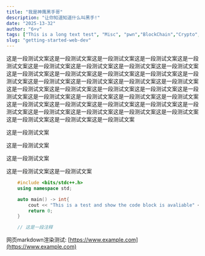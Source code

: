 ```yaml
---
title: "我是神鹰黑手哥"
description: "让你知道知道什么叫黑手!"
date: "2025-13-32"
author: "6+v"
tags: ["This is a long text test", "Misc", "pwn","BlockChain","Crypto","嗯，这是中文测试"]
slug: "getting-started-web-dev"
---
```


这是一段测试文案这是一段测试文案这是一段测试文案这是一段测试文案这是一段测试文案这是一段测试文案这是一段测试文案这是一段测试文案这是一段测试文案这是一段测试文案这是一段测试文案这是一段测试文案这是一段测试文案这是一段测试文案这是一段测试文案这是一段测试文案这是一段测试文案这是一段测试文案这是一段测试文案这是一段测试文案这是一段测试文案这是一段测试文案这是一段测试文案这是一段测试文案这是一段测试文案这是一段测试文案这是一段测试文案这是一段测试文案这是一段测试文案这是一段测试文案这是一段测试文案这是一段测试文案这是一段测试文案这是一段测试文案这是一段测试文案这是一段测试文案这是一段测试文案这是一段测试文案这是一段测试文案

这是一段测试文案

这是一段测试文案

这是一段测试文案

这是一段测试文案这是一段测试文案


```cpp
    #include <bits/stdc++.h>
    using namespace std;

    auto main() -> int{
        cout << "This is a test and show the code block is avaliable" << endl;
        return 0;
    }

    // 这是一段注释
```
网页markdown渲染测试: [https://www.example.com](https://www.example.com)
